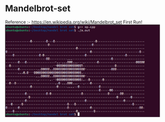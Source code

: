 # Mandelbrot-set
Reference :- https://en.wikipedia.org/wiki/Mandelbrot_set
First Run!
![alt text](https://github.com/rishi113/Mandelbrot-set/blob/main/Screenshot%20from%202022-10-17%2011-32-03.png?raw=true)
